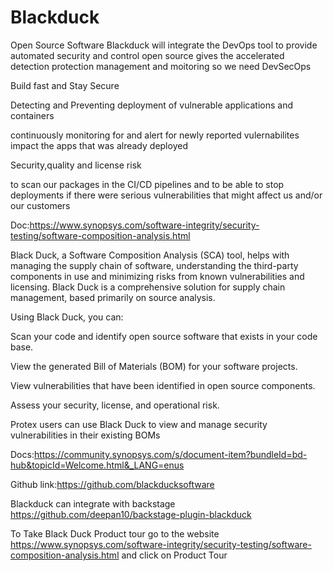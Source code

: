 # Blackduck
Open Source Software
Blackduck will integrate the DevOps tool to provide automated security and control open source gives the accelerated detection protection management and moitoring so we need DevSecOps

Build fast and Stay Secure

Detecting and Preventing  deployment of vulnerable applications and containers

continuously monitoring for and alert for newly reported vulernabilites impact the apps that was already deployed

Security,quality and license risk

to scan our packages in the CI/CD pipelines and to be able to stop deployments if there were serious vulnerabilities that might affect us and/or our customers 

Doc:https://www.synopsys.com/software-integrity/security-testing/software-composition-analysis.html

Black Duck, a Software Composition Analysis (SCA) tool, helps with managing the supply chain of software, understanding the third-party components in use and minimizing risks from known vulnerabilities and licensing. Black Duck is a comprehensive solution for supply chain management, based primarily on source analysis.

Using Black Duck, you can:

Scan your code and identify open source software that exists in your code base.

View the generated Bill of Materials (BOM) for your software projects.

View vulnerabilities that have been identified in open source components.

Assess your security, license, and operational risk.

Protex users can use Black Duck to view and manage security vulnerabilities in their existing BOMs

Docs:https://community.synopsys.com/s/document-item?bundleId=bd-hub&topicId=Welcome.html&_LANG=enus

Github link:https://github.com/blackducksoftware

Blackduck can integrate with backstage https://github.com/deepan10/backstage-plugin-blackduck

To Take Black Duck Product tour go to the website https://www.synopsys.com/software-integrity/security-testing/software-composition-analysis.html and click on Product Tour
